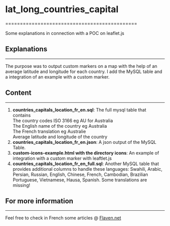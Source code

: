 # lat_long_countries_capital
=============================================

Some explanations in connection with a POC on leaflet.js  

## Explanations
---------------------
The purpose was to output custom markers on a map with the help of an average latitude and longitude for each country. 
I add the MySQL table and a integration of an example with a custom marker.



## Content
--------------
1. **countries_capitals_location_fr_en.sql**: The full mysql table that contains  
	The country codes ISO 3166 eg AU for Australia  
	The English name of the country eg Australia  
	The French translation eg Australie  
	Average latitude and longitude of the country  
2. **countries_capitals_location_fr_en.json**: A json output of the MySQL Table.
3. **custom-icons-example.html with the directory icons**: An example of integration with a custom marker with leaftlet.js  
4. **countries_capitals_location_fr_en_full.sql**: Another MySQL table that provides additional columns to handle these languages: Swahili, Arabic, Persian, Russian, English, Chinese, French, Cambodian, Brazilian Portuguese, Vietnamese, Hausa, Spanish. Some translations are missing!
 



## For more information
------------------------------------
Feel free to check in French some articles @
[Flaven.net](http://flaven.fr//)







